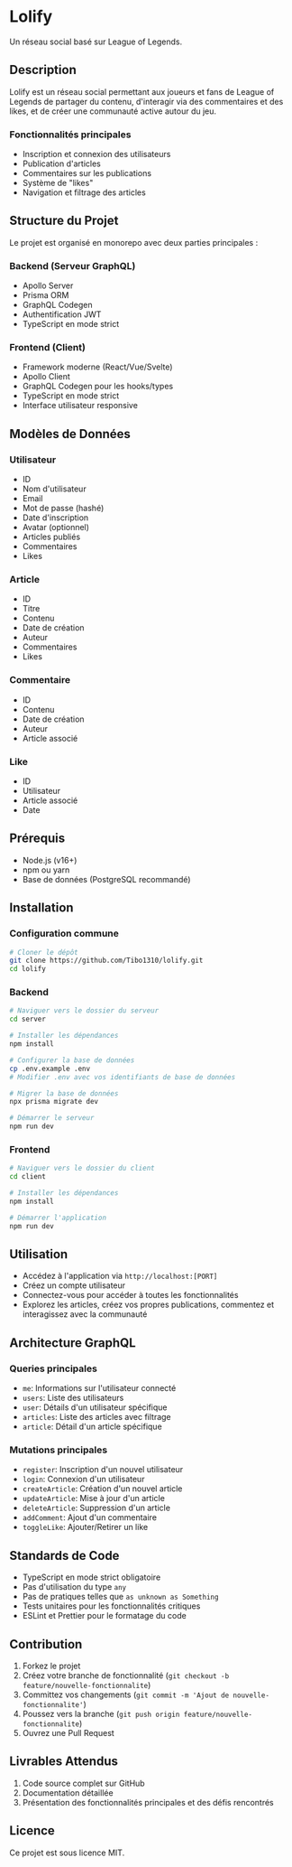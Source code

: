 # Lolify

Un réseau social basé sur League of Legends.

## Description

Lolify est un réseau social permettant aux joueurs et fans de League of Legends de partager du contenu, d'interagir via des commentaires et des likes, et de créer une communauté active autour du jeu.

### Fonctionnalités principales
- Inscription et connexion des utilisateurs
- Publication d'articles
- Commentaires sur les publications
- Système de "likes"
- Navigation et filtrage des articles

## Structure du Projet

Le projet est organisé en monorepo avec deux parties principales :

### Backend (Serveur GraphQL)
- Apollo Server
- Prisma ORM
- GraphQL Codegen
- Authentification JWT
- TypeScript en mode strict

### Frontend (Client)
- Framework moderne (React/Vue/Svelte)
- Apollo Client
- GraphQL Codegen pour les hooks/types
- TypeScript en mode strict
- Interface utilisateur responsive

## Modèles de Données

### Utilisateur
- ID
- Nom d'utilisateur
- Email
- Mot de passe (hashé)
- Date d'inscription
- Avatar (optionnel)
- Articles publiés
- Commentaires
- Likes

### Article
- ID
- Titre
- Contenu
- Date de création
- Auteur
- Commentaires
- Likes

### Commentaire
- ID
- Contenu
- Date de création
- Auteur
- Article associé

### Like
- ID
- Utilisateur
- Article associé
- Date

## Prérequis

- Node.js (v16+)
- npm ou yarn
- Base de données (PostgreSQL recommandé)

## Installation

### Configuration commune
```bash
# Cloner le dépôt
git clone https://github.com/Tibo1310/lolify.git
cd lolify
```

### Backend
```bash
# Naviguer vers le dossier du serveur
cd server

# Installer les dépendances
npm install

# Configurer la base de données
cp .env.example .env
# Modifier .env avec vos identifiants de base de données

# Migrer la base de données
npx prisma migrate dev

# Démarrer le serveur
npm run dev
```

### Frontend
```bash
# Naviguer vers le dossier du client
cd client

# Installer les dépendances
npm install

# Démarrer l'application
npm run dev
```

## Utilisation

- Accédez à l'application via `http://localhost:[PORT]`
- Créez un compte utilisateur
- Connectez-vous pour accéder à toutes les fonctionnalités
- Explorez les articles, créez vos propres publications, commentez et interagissez avec la communauté

## Architecture GraphQL

### Queries principales
- `me`: Informations sur l'utilisateur connecté
- `users`: Liste des utilisateurs
- `user`: Détails d'un utilisateur spécifique
- `articles`: Liste des articles avec filtrage
- `article`: Détail d'un article spécifique

### Mutations principales
- `register`: Inscription d'un nouvel utilisateur
- `login`: Connexion d'un utilisateur
- `createArticle`: Création d'un nouvel article
- `updateArticle`: Mise à jour d'un article
- `deleteArticle`: Suppression d'un article
- `addComment`: Ajout d'un commentaire
- `toggleLike`: Ajouter/Retirer un like

## Standards de Code

- TypeScript en mode strict obligatoire
- Pas d'utilisation du type `any`
- Pas de pratiques telles que `as unknown as Something`
- Tests unitaires pour les fonctionnalités critiques
- ESLint et Prettier pour le formatage du code

## Contribution

1. Forkez le projet
2. Créez votre branche de fonctionnalité (`git checkout -b feature/nouvelle-fonctionnalite`)
3. Committez vos changements (`git commit -m 'Ajout de nouvelle-fonctionnalite'`)
4. Poussez vers la branche (`git push origin feature/nouvelle-fonctionnalite`)
5. Ouvrez une Pull Request

## Livrables Attendus

1. Code source complet sur GitHub
2. Documentation détaillée
3. Présentation des fonctionnalités principales et des défis rencontrés

## Licence

Ce projet est sous licence MIT. 